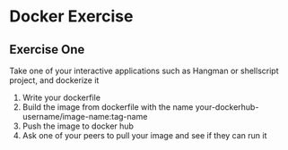 # Docker Exercise

## Exercise One
Take one of your interactive applications such as Hangman or shellscript project, and dockerize it
1. Write your dockerfile
2. Build the image from dockerfile with the name your-dockerhub-username/image-name:tag-name
3. Push the image to docker hub
4. Ask one of your peers to pull your image and see if they can run it
